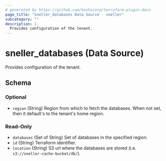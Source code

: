 ```yaml
---
# generated by https://github.com/hashicorp/terraform-plugin-docs
page_title: "sneller_databases Data Source - sneller"
subcategory: ""
description: |-
  Provides configuration of the tenant.
---
```


# sneller_databases (Data Source)

Provides configuration of the tenant.



<!-- schema generated by tfplugindocs -->
## Schema

### Optional

- `region` (String) Region from which to fetch the databases. When not set, then it default's to the tenant's home region.

### Read-Only

- `databases` (Set of String) Set of databases in the specified region.
- `id` (String) Terraform identifier.
- `location` (String) S3 url where the databases are stored (i.e. `s3://sneller-cache-bucket/db/`).


